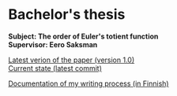 # Bachelor's thesis

**Subject: The order of Euler's totient function**  
**Supervisor: Eero Saksman**

[Latest verion of the paper (version 1.0)](https://github.com/ellikiiski/Bachelors-thesis-2021-MAT/blob/master/Versiohistoria/version-1.0.pdf)  
[Current state (latest commit)](https://github.com/ellikiiski/Bachelors-thesis-2021-MAT/blob/master/Kehitys/kandi.pdf)

[Documentation of my writing process (in Finnish)](https://github.com/ellikiiski/Bachelors-thesis-2021-MAT/blob/master/Dokumentointi.md)



